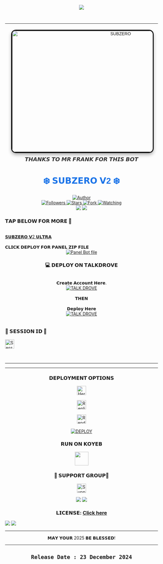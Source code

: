 <p align="center">
    <img src="https://readme-typing-svg.demolab.com/?lines=SUBZERO %20ULTRA%20%20VERSION%202.0%20W.A%20BOT&font=Fira%20Code&center=true&width=440&height=45&color=6495ED&vCenter=true&pause=1000&size=22" />
</p>
<br>



---



<div align="center" style="margin: 20px; font-family: Arial, sans-serif;">
    <a href="" style="text-decoration: none;">
        <img 
            alt="SUBZERO" 
            width="700" 
            height="400" 
            src="https://i.postimg.cc/rp16tw7Q/Prince.jpg" 
            style="border: 3px solid #000; border-radius: 15px; box-shadow: 0 6px 12px rgba(0, 0, 0, 0.3); transition: transform 0.3s ease, box-shadow 0.3s ease;"
            onmouseover="this.style.transform='scale(1.05)'; this.style.boxShadow='0 8px 16px rgba(0, 0, 0, 0.4)';"
            onmouseout="this.style.transform='scale(1)'; this.style.boxShadow='0 6px 12px rgba(0, 0, 0, 0.3)';"
        >
    </a>
    <p style="margin-top: 10px; font-size: 18px; color: #333;">𝙏𝙃𝘼𝙉𝙆𝙎 𝙏𝙊 𝙈𝙍 𝙁𝙍𝘼𝙉𝙆 𝙁𝙊𝙍 𝙏𝙃𝙄𝙎 𝘽𝙊𝙏</p>
</div>

<h1 align="center" style="font-family: 'Arial', sans-serif; color: #1a73e8;">❄️ 𝗦𝗨𝗕𝗭𝗘𝗥𝗢 𝗩2 ❄️</h1>

<div align="center">
    <a href="https://github.com/mrfrank-ofc/SUBZERO-V2">
        <img title="Author" src="https://img.shields.io/badge/𝐒𝐔𝐁𝐙𝐄𝐑𝐎%20𝐕2%20𝑩𝑶𝑻-black?style=for-the-badge&logo=github">
    </a>
    <br>
    <a href="https://github.com/mrfrank-ofc?tab=followers">
        <img title="Followers" src="https://img.shields.io/github/followers/mrfrank-ofc?label=Followers&style=social">
    </a>
    <a href="https://github.com/mrfrank-ofc/SUBZERO-V2/stargazers/">
        <img title="Stars" src="https://img.shields.io/github/stars/mrfrank-ofc/SUBZERO-V2?style=social">
    </a>
    <a href="https://github.com/mrfrank-ofc/SUBZERO-V2/network/members">
        <img title="Fork" src="https://img.shields.io/github/forks/mrfrank-ofc/SUBZERO-V2?style=social">
    </a>
    <a href="https://github.com/mrfrank-ofc/SUBZERO-V2/watchers">
        <img title="Watching" src="https://img.shields.io/github/watchers/mrfrank-ofc/SUBZERO-V2?label=Watching&style=social">
    </a>
</div>



<div align="center">
    <a><img src='https://i.imgur.com/LyHic3i.gif'/></a>
    <a><img src='https://i.imgur.com/LyHic3i.gif'/></a>
</div>

<div align="left">
    
   ###  𝗧𝗔𝗣 𝗕𝗘𝗟𝗢𝗪 𝗙𝗢𝗥 𝗠𝗢𝗥𝗘 📳
   <br>
   <a href="https://mrfrankinc.vercel.app/subzero-md/subzero-server.html"> 𝗦𝗨𝗕𝗭𝗘𝗥𝗢 𝗩2 𝗨𝗟𝗧𝗥𝗔</a>
</div>
<br>
𝗖𝗟𝗜𝗖𝗞 𝗗𝗘𝗣𝗟𝗢𝗬 𝗙𝗢𝗥 𝗣𝗔𝗡𝗘𝗟 𝗭𝗜𝗣 𝗙𝗜𝗟𝗘
<BR>
<div align="center">
<a href='https://github.com/mrfrank-ofc/SUBZERO-V2/archive/refs/heads/main.zip' target="_blank"><img alt='Panel Bot file' src='https://img.shields.io/badge/-DEPLOY-black?style=for-the-badge&logo=bot-hosting'/></a>
</div>

<div align="center">
    

### 💻 𝗗𝗘𝗣𝗟𝗢𝗬 𝗢𝗡 𝗧𝗔𝗟𝗞𝗗𝗥𝗢𝗩𝗘
<br>𝗖𝗿𝗲𝗮𝘁𝗲 𝗔𝗰𝗰𝗼𝘂𝗻𝘁 𝗛𝗲𝗿𝗲.<br>[![TALK DROVE](https://img.shields.io/badge/HOST.TALK-DROVE-blue?style=for-the-badge&logo=drove)](https://host.talkdrove.com/auth/signup?ref=9535F15A)
<BR>
<br>
𝗧𝗛𝗘𝗡
<br>
<br>
𝗗𝗲𝗽𝗹𝗼𝘆 𝗛𝗲𝗿𝗲<br>
[![TALK DROVE](https://img.shields.io/badge/HOST.TALK-DROVE-blue?style=for-the-badge&logo=drove)](https://host.talkdrove.com/share-bot/71)
<br>
    <br>

<div align="left">
    
 ### 🚀 𝗦𝗘𝗦𝗦𝗜𝗢𝗡 𝗜𝗗  🚀
   
<a href="https://mrfrankinc.vercel.app/subzero-md/subzero-server.html">
        <img height="30" title="Session" src="https://img.shields.io/badge/𝗦𝗘𝗦𝗦𝗜𝗢𝗡-purple?style=for-the-badge&logo=render&logoColor=white">
    </a>
</div>
<br>

<br>

---


---
    
### 𝗗𝗘𝗣𝗟𝗢𝗬𝗠𝗘𝗡𝗧 𝗢𝗣𝗧𝗜𝗢𝗡𝗦
</div>
<div align="center">
    <a href="https://dashboard.heroku.com/new-app?template=https://github.com/mrfrank-ofc/SUBZERO-V2">
        <img height="30" title="Heroku" src="https://img.shields.io/badge/𝗛𝗘𝗥𝗢𝗞𝗨-9966CC?style=for-the-badge&logo=render">
    </a><br><br>
    <a href="https://repl.it/github/mrfrank-ofc/SUBZERO-V2">
        <img height="30" title="Replit" src="https://img.shields.io/badge/𝗥𝗘𝗣𝗟𝗜𝗧-orange?style=for-the-badge&logo=replit">
    </a><br><br>
    <a href="https://dashboard.render.com/blueprint/new?repo=https%3A%2F%2Fgithub.com%2Fmrfrank-ofc%2FSUBZERO-V2">
        <img height="30" title="Render" src="https://img.shields.io/badge/𝗥𝗘𝗡𝗗𝗘𝗥-E6E6FA?style=for-the-badge&logo=render">
    </a>
</div>
<br>
<div align="center">
<a href='https://railway.app/new/template?template=https://github.com/mrfrank-ofc/SUBZERO-V2&envs=SESSION_ID,OWNER_NUMBER' target="_blank"><img alt='DEPLOY' src='https://img.shields.io/badge/-DEPLOY-black?style=for-the-badge&logo=railway'/></a>
</div>

<div align="center">
    
### 𝗥𝗨𝗡 𝗢𝗡 𝗞𝗢𝗬𝗘𝗕

<div align="center">
    <p align="center">
        <a href="https://app.koyeb.com/deploy?type=git&repository=https://github.com/mrfrank-ofc/SUBZERO-V2&branch=main&name=subzero-md&builder=dockerfile&env[OWNER_NUMBER]=263719647303%3B%E2%9D%A3%EF%B8%8F&env[MODE]=public&env[PREFIX]=&env[antidelete]=false&env[ANTI_LINK]=false&env[AUTOREAD]=false&env[VIEWONCE]=false&env[STATUS_REPLY]=false&env[STATUSLIKES]=true&env[STATUS_MSG]=Your+Status+has+been+seen+by+Subzero+bot&env[BOT_NAME]=SUBZERO-MD&env[PACK_NAME]=SUBZERO-V2%F0%9F%8E%97%EF%B8%8F%E2%9D%A3%EF%B8%8F&env[DL_MSG]=> © SUBZERO-MD&env[STATUSVIEW]=false&env[Status_Saver]=false&env[REJECTSCALLS]=false&env[AutoReaction]=false&env[SESSION_ID]=">
            <img src="https://www.koyeb.com/static/images/deploy/button.svg" height="45"/>
        </a>
    </p>
</div>

<div align="center">
    
### 🚀 𝗦𝗨𝗣𝗣𝗢𝗥𝗧 𝗚𝗥𝗢𝗨𝗣🚀

</div>






<p align="center">
    <a href="https://chat.whatsapp.com/InsR5qk3cBsG2781A6uxcO">
        <img height="30" title="Support Group" src="https://img.shields.io/badge/Support%20Group-25D366?style=for-the-badge&logo=whatsapp&logoColor=white">
    </a>
</p>

<div align="center">
    <a><img src='https://i.imgur.com/LyHic3i.gif'/></a>
    <a><img src='https://i.imgur.com/LyHic3i.gif'/></a>
</div>

### 𝗟𝗜𝗖𝗘𝗡𝗦𝗘: [Click here](https://github.com/mrfrank-ofc/SUBZERO-V2/blob/main/LICENSE)

<div align="left">
    <a><img src='https://i.imgur.com/LyHic3i.gif'/></a>
    <a><img src='https://i.imgur.com/LyHic3i.gif'/></a>
</div>

---

 𝗠𝗔𝗬 𝗬𝗢𝗨𝗥 2025 𝗕𝗘 𝗕𝗟𝗘𝗦𝗦𝗘𝗗!

---
`Release Date : 23 December 2024`
---
